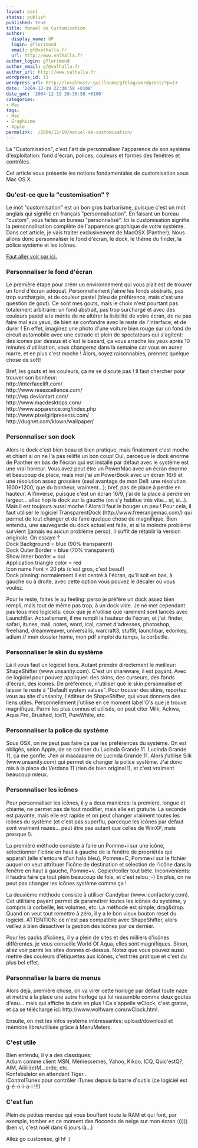 ```yaml
---
layout: post
status: publish
published: true
title: Manuel de Customisation
author:
  display_name: GF
  login: gflorimond
  email: gf@valhalla.fr
  url: http://www.valhalla.fr
author_login: gflorimond
author_email: gf@valhalla.fr
author_url: http://www.valhalla.fr
wordpress_id: 13
wordpress_url: http://localhost/~guillaume/gfblog/wordpress/?p=13
date: '2004-12-19 22:30:58 +0100'
date_gmt: '2004-12-19 20:30:58 +0100'
categories:
- Mac
tags:
- Mac
- Graphisme
- Apple
permalink:  /2004/12/19/manuel-de-customisation/
---
```

<p>La "Customisation", c'est l'art de personnaliser l'apparence de son système d'exploitation: fond d'écran, polices, couleurs et formes des fenêtres et contrôles.</p>
<p>Cet article vous présente les notions fondamentales de customisation sous Mac OS X.</p>
<h3>Qu'est-ce que la &quot;customisation&quot; ?</h3>
<p>Le mot &quot;customisation&quot; est un bon gros barbarisme, puisque c'est un mot anglais qui signifie en fran&ccedil;ais &quot;personnalisation&quot;. En faisant un bureau &quot;custom&quot;, vous faites un bureau &quot;personnalis&eacute;&quot;. Ici la customisation signifie la personnalisation compl&egrave;te de l'apparence graphique de votre syst&egrave;me. Dans cet article, je vais traiter exclusivement de MacOSX (Panther). Nous allons donc personnaliser le fond d'&eacute;cran, le dock, le th&egrave;me du finder, la police syst&egrave;me et les ic&ocirc;nes. </p>
<p><a href="http://valhalla.gfblog.com/ressources/screen/screen.htm">Faut aller voir par ici. </a></p>
<h3>Personnaliser le fond d'&eacute;cran</h3>
<p>Le premi&egrave;re &eacute;tape pour cr&eacute;er un environnement qui vous plait est de trouver un fond d'&eacute;cran ad&eacute;quat. Personnellement j'aime les fonds abstraits, pas trop surcharg&eacute;s, et de couleur pastel (bleu de pr&eacute;f&eacute;rence, mais c'est une question de gout). Ce sont mes gouts, mais le choix n'est pourtant pas totalement arbitraire: un fond abstrait, pas trop surcharg&eacute; et avec des couleurs pastel a le m&eacute;rite de ne alt&eacute;rer la lisibilit&eacute; de votre &eacute;cran, de ne pas faire mal aux yeux, de bien se confondre avec le reste de l'interface, et de durer ! En effet, imaginez une photo d'une voiture bien rouge sur un fond de circuit automobile avec une estrade et plein de spectateurs qui s'agitent: des icones par dessus et c'est le bazard, &ccedil;a vous arrache les yeux apr&egrave;s 10 minutes d'utilisation, vous changerez dans la semaine car vous en aurez marre, et en plus c'est moche ! Alors, soyez raisonnables, prennez quelque chose de soft! </p>
<p>Bref, les gouts et les couleurs, &ccedil;a ne se discute pas ! Il faut chercher pour trouver son bonheur:<br />
  http://interfacelift.com/<br />
  http://www.resexcellence.com/<br />
  http://wp.deviantart.com/<br />
  http://www.macdesktops.com/<br />
  http://www.apparence.org/index.php<br />
  http://www.pixelgirlpresents.com/<br />
  http://dugnet.com/klown/wallpaper/</p>
<h3>Personnaliser son dock</h3>
<p>Alors le dock c'est bien beau et bien pratique, mais finalement c'est moche et chiant si on ne l'a pas relift&eacute; un bon coup! Oui, parceque le dock &eacute;norme de Panther en bas de l'&eacute;cran qui est install&eacute; par d&eacute;faut avec le syst&egrave;me est une vrai horreur. Vous avez peut &ecirc;tre un PowerMac avec un &eacute;cran &eacute;norme et beaucoup de place, mais moi j'ai un PowerBook avec un &eacute;cran 16/9 et une r&eacute;solution assez grossi&egrave;re (seul avantage de mon Dell: une r&eacute;solution 1600*1200, que du bonheur, vraiment...); bref, pas de place &agrave; perdre en hauteur. A l'inverse, puisque c'est un &eacute;cran 16/9, j'ai de la place &agrave; perdre en largeur... allez hop le dock sur la gauche (on s'y habitue tr&egrave;s vite... si, si...). Mais il est toujours aussi moche ! Alors il faut le bouger un peu ! Pour cela, il faut utiliser le logiciel TransparentDock (http://www.freerangemac.com/) qui permet de tout changer et de faire quelque chose de magnifique. Bien entendu, une sauvegarde du dock actuel est faite, et si le moindre probl&egrave;me survient (jamais eu aucun probl&egrave;me perso), il suffit de r&eacute;tablir la version originale. On essaye ? <br />
  Dock Background = blue (90% transparent)<br />
  Dock Outer Border = blue (70% transparent)<br />
  Show inner border = oui<br />
  Application triangle color = red<br />
  Icon name Font = 20 pts (c'est gros, c'est beau!)<br />
  Dock pinning: normalement il est centr&eacute; &agrave; l'&eacute;cran, qu'il soit en bas, &agrave; gauche ou &agrave; droite, avec cette option vous pouvez le d&eacute;caler o&ugrave; vous voulez.</p>
<p>Pour le reste, faites le au feeling: perso je pr&eacute;f&egrave;re un dock assez bien rempli, mais tout de m&ecirc;me pas trop, &agrave; un dock vide. Je ne met cependant pas tous mes logiciels: ceux que je n'utilise que rarement sont lanc&eacute;s avec LaunchBar. Actuellement, il me rempli la hauteur de l'&eacute;cran, et j'ai: finder, safari, itunes, mail, notes, word, ical, carnet d'adresses, photoshop, freehand, dreamweaver, universalis, warcraft3, stuffit, launchbar, edonkey, adium // mon dossier home, mon pdf emploi du temps, la corbeille.</p>
<h3>Personnaliser le skin du syst&egrave;me</h3>
<p>L&agrave; il vous faut un logiciel tiers. Autant prendre directement le meilleur: ShapeShifter (www.unsanity.com). C'est un shareware, il est payant. Avec ce logiciel pour pouvez appliquer: des skins, des curseurs, des fonds d'&eacute;cran, des icones. De pr&eacute;f&eacute;rence, n'utiliser que le skin personnalis&eacute; et laisser le reste &agrave; &quot;Default system values&quot;. Pour trouver des skins, reportez vous au site d'unsanity, l'&eacute;diteur de ShapeShifter, qui vous donnera des liens utiles. Personnellement j'utilise en ce moment label'O's que je trouve magnifique. Parmi les plus connus et utilis&eacute;s, on peut citer Milk, Ackwa, Aqua Pro, Brushed, Ice11, PureWhite, etc.</p>
<h3>Personnaliser la police du syst&egrave;me</h3>
<p>Sous OSX, on ne peut pas faire &ccedil;a par les pr&eacute;f&eacute;rences du syst&egrave;me. On est oblig&eacute;s, selon Apple, de se coltiner du Lucinda Grande 11. Lucinda Grande 11, &ccedil;a me gonfle. J'en ai maaaaaarre de Lucinda Grande 11. Alors j'utilise Silk (www.unsanity.com) qui permet de changer la police syst&egrave;me. J'ai donc mis &agrave; la place du Verdana 11 (rien de bien original !), et c'est vraiment beaucoup mieux.</p>
<h3>Personnaliser les ic&ocirc;nes</h3>
<p>Pour personnaliser les ic&ocirc;nes, il y a deux mani&egrave;res: la premi&egrave;re, longue et chiante, ne permet pas de tout modifier, mais elle est gratuite. La seconde est payante, mais elle est rapide et on peut changer vraiment toutes les ic&ocirc;nes du syst&egrave;me (et c'est pas superflu, parceque les ic&ocirc;nes par d&eacute;faut sont vraiment nazes... peut &ecirc;tre pas autant que celles de WinXP, mais presque !).</p>
<p>La premi&egrave;re m&eacute;thode consiste &agrave; faire un Pomme+i sur une ic&ocirc;ne, s&eacute;lectionner l'ic&ocirc;ne en haut &agrave; gauche de la fen&ecirc;tre de propri&eacute;t&eacute;s qui appara&icirc;t (elle s'entoure d'un halo bleu), Pomme+C, Pomme+i sur le fichier auquel on veut attribuer l'ic&ocirc;ne de destination et s&eacute;lection de l'ic&ocirc;ne dans la fen&ecirc;tre en haut &agrave; gauche, Pomme+v. Copier/coller tout b&ecirc;te. Inconv&eacute;nients: il faudra faire &ccedil;a tout plein beaucoup de fois, et c'est relou ;-) En plus, on ne peut pas changer les ic&ocirc;nes syst&egrave;me comme &ccedil;a !</p>
<p>La deuxi&egrave;me m&eacute;thode consiste &agrave; utiliser Candybar (www.iconfactory.com). Cet utilitaire payant permet de param&eacute;trer toutes les ic&ocirc;nes du syst&egrave;me, y compris la corbeille, les volumes, etc. La m&eacute;thode est simple; drag&amp;drop. Quand on veut tout remettre &agrave; z&eacute;ro, il y a le bon vieux bouton reset du logiciel. ATTENTION: ce n'est pas compatible avec ShapeShifter, alors veillez &agrave; bien d&eacute;sactiver la gestion des ic&ocirc;nes par ce dernier.</p>
<p>Pour les packs d'ic&ocirc;nes, il y a plein de sites et des milliers d'ic&ocirc;nes diff&eacute;rentes. je vous conseille World Of Aqua, elles sont magnifiques. Sinon, allez voir parmi les sites donn&eacute;s ci-dessus. Notez que vous pouvez aussi mettre des couleurs d'&eacute;tiquettes aux ic&ocirc;nes, c'est tr&egrave;s pratique et c'est du plus bel effet.</p>
<h3>Personnaliser la barre de menus</h3>
<p>Alors d&eacute;j&agrave;, premi&egrave;re chose, on va virer cette horloge par d&eacute;faut toute naze et mettre &agrave; la place une autre horloge qui lui ressemble comme deux goutes d'eau... mais qui affiche la date en plus ! Ca s'appelle wClock, c'est gratos, et &ccedil;a se t&eacute;l&eacute;charge ici: http://www.wolfware.com/wClock.html.</p>
<p>Ensuite, on met les infos syst&egrave;me int&eacute;ressantes: upload/download et m&eacute;moire libre/utilis&eacute;e gr&acirc;ce &agrave; MenuMeters.</p>
<h3>C'est utile</h3>
<p>Bien entendu, il y a des classiques:<br />
  Adium comme client MSN, M&eacute;messemes, Yahoo, Kikoo, ICQ, Quic'estQ?, AIM, Aiiiiii(e)M...erde, etc.<br />
  Konfabulator en attendant Tiger...<br />
  iControlTunes pour contr&ocirc;ler iTunes depuis la barre d'outils (ce logiciel est g-&eacute;-n-i-a-l !!!)</p>
<h3>C'est fun</h3>
<p>Plein de petites merdes qui vous bouffent toute la RAM et qui font, par exemple, tomber en ce moment des floconds de neige sur mon &eacute;cran :))))) (ben vi, c'est no&euml;l dans 6 jours l&agrave;...)</p>
<p>Allez go customise, gl hf :)</p>

